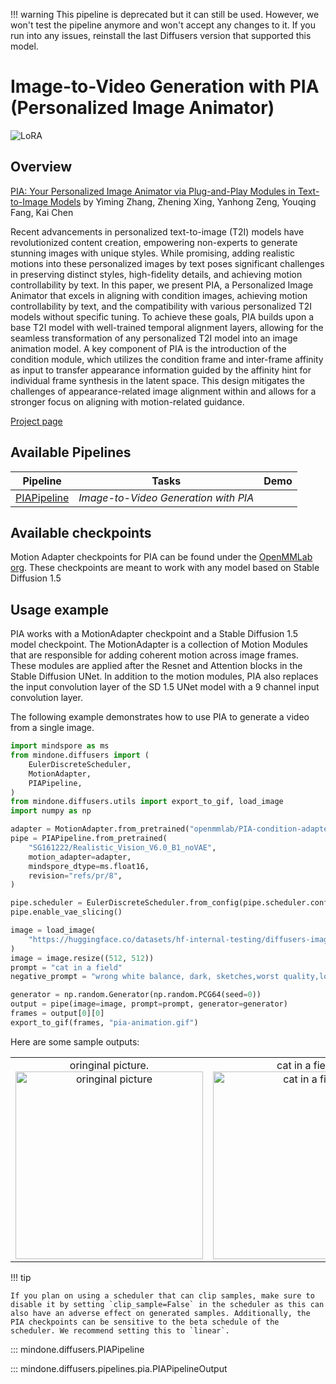 <!--Copyright 2025 The HuggingFace Team. All rights reserved.

Licensed under the Apache License, Version 2.0 (the "License"); you may not use this file except in compliance with
the License. You may obtain a copy of the License at

http://www.apache.org/licenses/LICENSE-2.0

Unless required by applicable law or agreed to in writing, software distributed under the License is distributed on
an "AS IS" BASIS, WITHOUT WARRANTIES OR CONDITIONS OF ANY KIND, either express or implied. See the License for the
specific language governing permissions and limitations under the License.
-->

!!! warning
    This pipeline is deprecated but it can still be used. However, we won't test the pipeline anymore and won't accept any changes to it. If you run into any issues, reinstall the last Diffusers version that supported this model.

# Image-to-Video Generation with PIA (Personalized Image Animator)

<div class="flex flex-wrap space-x-1">
  <img alt="LoRA" src="https://img.shields.io/badge/LoRA-d8b4fe?style=flat"/>
</div>

## Overview

[PIA: Your Personalized Image Animator via Plug-and-Play Modules in Text-to-Image Models](https://arxiv.org/abs/2312.13964) by Yiming Zhang, Zhening Xing, Yanhong Zeng, Youqing Fang, Kai Chen

Recent advancements in personalized text-to-image (T2I) models have revolutionized content creation, empowering non-experts to generate stunning images with unique styles. While promising, adding realistic motions into these personalized images by text poses significant challenges in preserving distinct styles, high-fidelity details, and achieving motion controllability by text. In this paper, we present PIA, a Personalized Image Animator that excels in aligning with condition images, achieving motion controllability by text, and the compatibility with various personalized T2I models without specific tuning. To achieve these goals, PIA builds upon a base T2I model with well-trained temporal alignment layers, allowing for the seamless transformation of any personalized T2I model into an image animation model. A key component of PIA is the introduction of the condition module, which utilizes the condition frame and inter-frame affinity as input to transfer appearance information guided by the affinity hint for individual frame synthesis in the latent space. This design mitigates the challenges of appearance-related image alignment within and allows for a stronger focus on aligning with motion-related guidance.

[Project page](https://pi-animator.github.io/)

## Available Pipelines

|                                                    Pipeline                                                     |                 Tasks                 | Demo |
|:---------------------------------------------------------------------------------------------------------------:|:-------------------------------------:|:----:|
|  [PIAPipeline](https://github.com/huggingface/diffusers/blob/main/src/diffusers/pipelines/pia/pipeline_pia.py)  | *Image-to-Video Generation with PIA*  |      |

## Available checkpoints

Motion Adapter checkpoints for PIA can be found under the [OpenMMLab org](https://huggingface.co/openmmlab/PIA-condition-adapter). These checkpoints are meant to work with any model based on Stable Diffusion 1.5

## Usage example

PIA works with a MotionAdapter checkpoint and a Stable Diffusion 1.5 model checkpoint. The MotionAdapter is a collection of Motion Modules that are responsible for adding coherent motion across image frames. These modules are applied after the Resnet and Attention blocks in the Stable Diffusion UNet. In addition to the motion modules, PIA also replaces the input convolution layer of the SD 1.5 UNet model with a 9 channel input convolution layer.

The following example demonstrates how to use PIA to generate a video from a single image.

```python
import mindspore as ms
from mindone.diffusers import (
    EulerDiscreteScheduler,
    MotionAdapter,
    PIAPipeline,
)
from mindone.diffusers.utils import export_to_gif, load_image
import numpy as np

adapter = MotionAdapter.from_pretrained("openmmlab/PIA-condition-adapter", mindspore_dtype=ms.float16)
pipe = PIAPipeline.from_pretrained(
    "SG161222/Realistic_Vision_V6.0_B1_noVAE",
    motion_adapter=adapter,
    mindspore_dtype=ms.float16,
    revision="refs/pr/8",
)

pipe.scheduler = EulerDiscreteScheduler.from_config(pipe.scheduler.config)
pipe.enable_vae_slicing()

image = load_image(
    "https://huggingface.co/datasets/hf-internal-testing/diffusers-images/resolve/main/pix2pix/cat_6.png?download=true"
)
image = image.resize((512, 512))
prompt = "cat in a field"
negative_prompt = "wrong white balance, dark, sketches,worst quality,low quality"

generator = np.random.Generator(np.random.PCG64(seed=0))
output = pipe(image=image, prompt=prompt, generator=generator)
frames = output[0][0]
export_to_gif(frames, "pia-animation.gif")
```

Here are some sample outputs:

<table>
    <tr>
        <td><center>
        oringinal picture.
        <br>
        <img src="https://huggingface.co/datasets/hf-internal-testing/diffusers-images/resolve/main/pix2pix/cat_6.png"
            alt="oringinal picture"
            style="width: 300px;" />
        </center></td>
        <td><center>
        cat in a field.
        <br>
        <img src="https://github.com/user-attachments/assets/46299910-3b61-468c-975f-43090eea2fea"
            alt="cat in a field"
            style="width: 300px;" />
        </center></td>
    </tr>
</table>


!!! tip

    If you plan on using a scheduler that can clip samples, make sure to disable it by setting `clip_sample=False` in the scheduler as this can also have an adverse effect on generated samples. Additionally, the PIA checkpoints can be sensitive to the beta schedule of the scheduler. We recommend setting this to `linear`.

::: mindone.diffusers.PIAPipeline

::: mindone.diffusers.pipelines.pia.PIAPipelineOutput
